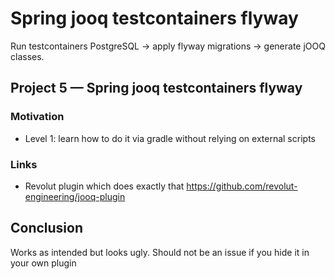 # Spring jooq testcontainers flyway

Run testcontainers PostgreSQL -> apply flyway migrations -> generate jOOQ classes.



## Project 5 — Spring jooq testcontainers flyway 

### Motivation

- Level 1: learn how to do it via gradle without relying on external scripts

### Links

- Revolut plugin which does exactly that https://github.com/revolut-engineering/jooq-plugin

## Conclusion

Works as intended but looks ugly. Should not be an issue if you hide it in your own plugin
